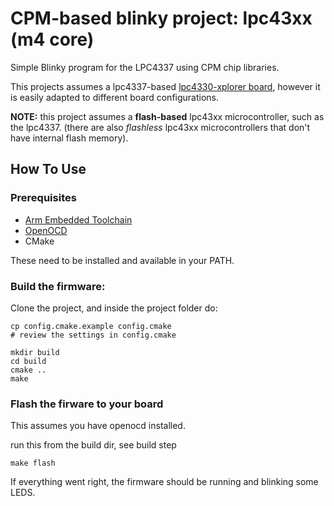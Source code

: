 # CPM-based blinky project: lpc43xx (m4 core)

Simple Blinky program for the LPC4337 using CPM chip libraries.

This projects assumes a lpc4337-based [lpc4330-xplorer board](https://www.nxp.com/support/developer-resources/nxp-designs/lpc4330-xplorer-board:OM13027), however it is easily adapted to different board configurations.

**NOTE:** this project assumes a **flash-based** lpc43xx microcontroller, such as the lpc4337. (there are also *flashless* lpc43xx microcontrollers that don't have internal flash memory).


## How To Use

### Prerequisites

- [Arm Embedded Toolchain](https://developer.arm.com/open-source/gnu-toolchain/gnu-rm/downloads)
- [OpenOCD](http://openocd.org)
- CMake

These need to be installed and available in your PATH.

### Build the firmware:

Clone the project, and inside the project folder do:
```
cp config.cmake.example config.cmake
# review the settings in config.cmake

mkdir build
cd build
cmake ..
make
```

### Flash the firware to your board

This assumes you have openocd installed.

run this from the build dir, see build step
```
make flash
```

If everything went right, the firmware should be running and blinking some LEDS.
